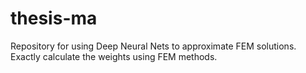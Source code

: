 # thesis-ma
Repository for using Deep Neural Nets to approximate FEM solutions. Exactly calculate the weights using FEM methods.


